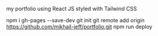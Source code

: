 my portfolio using React JS styled with Tailwind CSS

<!--* gh-pages -->

npm i gh-pages --save-dev
git init
git remote add origin https://github.com/mikhail-jeff/portfolio.git
npm run deploy
